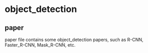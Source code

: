 # object_detection

## paper
paper file contains some object_detection papers, such as R-CNN, Faster_R-CNN, Mask_R-CNN, etc.
